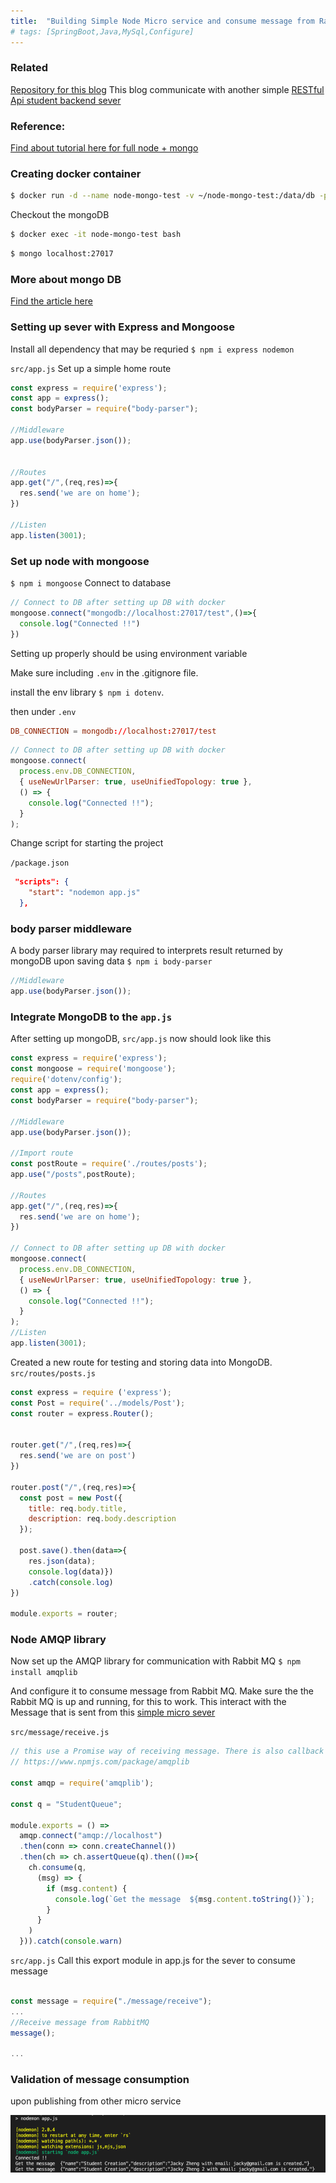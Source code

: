 ```yaml
---
title:  "Building Simple Node Micro service and consume message from RabbitMQ"
# tags: [SpringBoot,Java,MySql,Configure]
---
```

### Related

[Repository for this blog](https://github.com/jackytsheng/node-demo)
This blog communicate with another simple [RESTful Api student backend sever](https://github.com/jackytsheng/backend-student-demo)


### Reference:
[Find about tutorial here for full node + mongo](
  https://www.youtube.com/watch?v=vjf774RKrLc
)

### Creating docker container

```bash
$ docker run -d --name node-mongo-test -v ~/node-mongo-test:/data/db -p 27017:27017 -d mongo
```
Checkout the mongoDB
```bash
$ docker exec -it node-mongo-test bash
```

```bash
$ mongo localhost:27017
```

### More about mongo DB

[Find the article here](https://www.freecodecamp.org/news/introduction-to-mongoose-for-mongodb-d2a7aa593c57/)

### Setting up sever with Express and Mongoose
Install all dependency that may be requried
`$ npm i express nodemon`


`src/app.js`
Set up a simple home route
```js
const express = require('express');
const app = express();
const bodyParser = require("body-parser");

//Middleware
app.use(bodyParser.json());


//Routes
app.get("/",(req,res)=>{
  res.send('we are on home');
})

//Listen
app.listen(3001);
```


### Set up node with mongoose

`$ npm i mongoose`
Connect to database

``` js
// Connect to DB after setting up DB with docker
mongoose.connect("mongodb://localhost:27017/test",()=>{
  console.log("Connected !!")
})

```

Setting up properly should be using environment variable



Make sure including `.env` in the .gitignore file.

install the env library `$ npm i dotenv`.

then under `.env`
```conf
DB_CONNECTION = mongodb://localhost:27017/test
```

```js
// Connect to DB after setting up DB with docker
mongoose.connect(
  process.env.DB_CONNECTION,
  { useNewUrlParser: true, useUnifiedTopology: true },
  () => {
    console.log("Connected !!");
  }
);
```
Change script for starting the project

`/package.json`
```json
 "scripts": {
    "start": "nodemon app.js"
  },
```


### body parser middleware

A body parser library may required to interprets result returned by mongoDB upon saving data
`$ npm i body-parser`

```js
//Middleware
app.use(bodyParser.json());

```

### Integrate MongoDB to the `app.js`

After setting up mongoDB, `src/app.js` now should look like this
```js
const express = require('express');
const mongoose = require('mongoose');
require('dotenv/config');
const app = express();
const bodyParser = require("body-parser");

//Middleware
app.use(bodyParser.json());

//Import route
const postRoute = require('./routes/posts');
app.use("/posts",postRoute);

//Routes
app.get("/",(req,res)=>{
  res.send('we are on home');
})

// Connect to DB after setting up DB with docker
mongoose.connect(
  process.env.DB_CONNECTION,
  { useNewUrlParser: true, useUnifiedTopology: true },
  () => {
    console.log("Connected !!");
  }
);
//Listen
app.listen(3001);

```
Created a new route for testing and storing data into MongoDB.
`src/routes/posts.js`

```js
const express = require ('express');
const Post = require('../models/Post');
const router = express.Router();


router.get("/",(req,res)=>{
  res.send('we are on post')
})

router.post("/",(req,res)=>{
  const post = new Post({
    title: req.body.title,
    description: req.body.description
  });

  post.save().then(data=>{
    res.json(data);
    console.log(data)})
    .catch(console.log)
})

module.exports = router;
```



### Node AMQP library
Now set up the AMQP library for communication with Rabbit MQ `$ npm install amqplib`

And configure it to consume message from Rabbit MQ.
Make sure the the Rabbit MQ is up and running, for this to work. This interact with the Message that is sent from this [simple micro sever]((https://github.com/jackytsheng/backend-student-demo))


`src/message/receive.js`

```js
// this use a Promise way of receiving message. There is also callback function way of receiving message. Find out more here:
// https://www.npmjs.com/package/amqplib

const amqp = require('amqplib');

const q = "StudentQueue";

module.exports = () =>
  amqp.connect("amqp://localhost")
  .then(conn => conn.createChannel())
  .then(ch => ch.assertQueue(q).then(()=>{
    ch.consume(q,
      (msg) => {
        if (msg.content) {
          console.log(`Get the message  ${msg.content.toString()}`);
        }
      }
    )
  })).catch(console.warn)
```

`src/app.js` Call this export module in app.js for the sever to consume message

```js

const message = require("./message/receive");
...
//Receive message from RabbitMQ
message();

...
```


### Validation of message consumption

upon publishing from other micro service

![message-receive](assets/images/2020-08-04/message-receive.png)
